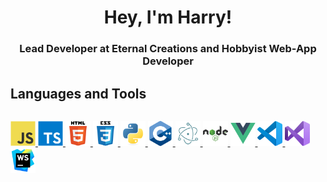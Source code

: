 <h1 align="center"> Hey, I'm Harry! </h1>
<h3 align="center"> Lead Developer at Eternal Creations and Hobbyist Web-App Developer </h3>

<h2> Languages and Tools </h1> 
<p align="left" style="display: inline-block;">
<a href="https://developer.mozilla.org/en-US/docs/Web/JavaScript" target="_blank" rel="noreferrer">
  <img src="https://raw.githubusercontent.com/devicons/devicon/master/icons/javascript/javascript-original.svg" alt="javascript" width="40" height="40"/>
</a>
<a href="https://www.typescriptlang.org" target="_blank" rel="noreferrer">
  <img src="https://raw.githubusercontent.com/devicons/devicon/refs/heads/master/icons/typescript/typescript-original.svg" alt="typescript" width="40" height="40"/>
</a>
<a href="https://www.w3schools.com/html" target="_blank" rel="noreferrer">
  <img src="https://raw.githubusercontent.com/devicons/devicon/master/icons/html5/html5-original-wordmark.svg" alt="html5" width="40" height="40"/>
</a>
<a href="https://www.w3schools.com/css/" target="_blank" rel="noreferrer">
  <img src="https://raw.githubusercontent.com/devicons/devicon/master/icons/css3/css3-original-wordmark.svg" alt="css3" width="40" height="40"/>
</a>
<a href="https://www.python.org" target="_blank" rel="noreferrer">
  <img src="https://raw.githubusercontent.com/devicons/devicon/master/icons/python/python-original.svg" alt="python" width="40" height="40"/>
</a>
<a href="https://www.w3schools.com/cpp/" target="_blank" rel="noreferrer">
  <img src="https://raw.githubusercontent.com/devicons/devicon/master/icons/cplusplus/cplusplus-original.svg" alt="c" width="40" height="40"/>
</a>
<a href="https://www.electronjs.org" target="_blank" rel="noreferrer">
  <img src="https://raw.githubusercontent.com/devicons/devicon/refs/heads/master/icons/electron/electron-original.svg" alt="electron" width="40" height="40"/>
</a>
<a href="https://nodejs.org/" target="_blank" rel="noreferrer">
  <img src="https://raw.githubusercontent.com/devicons/devicon/refs/heads/master/icons/nodejs/nodejs-original-wordmark.svg" alt="nodejs" width="40" height="40"/>
</a>
<a href="https://vuejs.org/guide/introduction.html/" target="_blank" rel="noreferrer">
  <img src="https://raw.githubusercontent.com/devicons/devicon/refs/heads/master/icons/vuejs/vuejs-original.svg" alt="Vue" width="40" height="40"/>
</a>
<a href="https://code.visualstudio.com" target="_blank" rel="noreferrer">
  <img src="https://raw.githubusercontent.com/devicons/devicon/refs/heads/master/icons/vscode/vscode-original.svg" alt="vscode" width="40" height="40"/>
</a>
<a href="https://visualstudio.microsoft.com" target="_blank" rel="noreferrer">
  <img src="https://raw.githubusercontent.com/devicons/devicon/refs/heads/master/icons/visualstudio/visualstudio-original.svg" alt="visualstudio" width="40" height="40"/>
</a>
<a href="https://www.jetbrains.com/webstorm/" target="_blank" rel="noreferrer">
  <img src="https://raw.githubusercontent.com/devicons/devicon/refs/heads/master/icons/webstorm/webstorm-original.svg" alt="webstorm" width="40" height="40"/>
</a>
</p>
